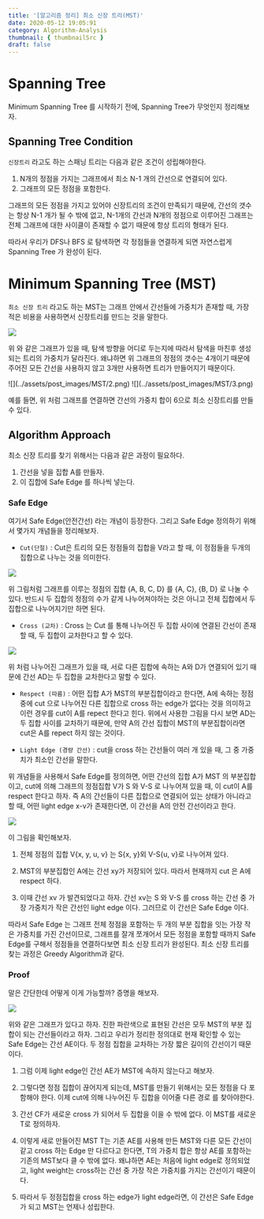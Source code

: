 ```yaml
---
title: '[알고리즘 정리] 최소 신장 트리(MST)'
date: 2020-05-12 19:05:91
category: Algorithm-Analysis
thumbnail: { thumbnailSrc }
draft: false
---
```


# Spanning Tree

Minimum Spanning Tree 를 시작하기 전에, Spanning Tree가 무엇인지 정리해보자.

## Spanning Tree Condition

`신장트리` 라고도 하는 스패닝 트리는 다음과 같은 조건이 성립해야한다.

1. N개의 정점을 가지는 그래프에서 최소 N-1 개의 간선으로 연결되어 있다.
2. 그래프의 모든 정점을 포함한다.

그래프의 모든 정점을 가지고 있어야 신장트리의 조건이 만족되기 때문에, 간선의 갯수는 항상 N-1 개가 될 수 밖에 없고, N-1개의 간선과 N개의 정점으로 이루어진 그래프는 전체 그래프에 대한 사이클이 존재할 수 없기 때문에 항상 트리의 형태가 된다.

따라서 우리가 DFS나 BFS 로 탐색하면 각 정점들을 연결하게 되면 자연스럽게 Spanning Tree 가 완성이 된다.

# Minimum Spanning Tree (MST)

`최소 신장 트리` 라고도 하는 MST는 그래프 안에서 간선들에 가중치가 존재할 때, 가장 적은 비용을 사용하면서 신장트리를 만드는 것을 말한다.

![](../assets/post_images/MST/1.png)

위 와 같은 그래프가 있을 때, 탐색 방향을 어디로 두는지에 따라서 탐색을 마친후 생성되는 트리의 가중치가 달라진다. 왜냐하면 위 그래프의 정점의 갯수는 4개이기 때문에 주어진 모든 간선을 사용하지 않고 3개만 사용하면 트리가 만들어지기 때문이다.

<div style="display: flex">
![](../assets/post_images/MST/2.png)
![](../assets/post_images/MST/3.png)
</div>

예를 들면, 위 처럼 그래프를 연결하면 간선의 가중치 합이 6으로 최소 신장트리를 만들 수 있다.

## Algorithm Approach

최소 신장 트리를 찾기 위해서는 다음과 같은 과정이 필요하다.

1. 간선을 넣을 집합 A를 만들자.
2. 이 집합에 Safe Edge 를 하나씩 넣는다.

### Safe Edge

여기서 Safe Edge(안전간선) 라는 개념이 등장한다. 그리고 Safe Edge 정의하기 위해서 몇가지 개념들을 정리해보자.

- `Cut(단절)` : Cut은 트리의 모든 정점들의 집합을 V라고 할 때, 이 정점들을 두개의 집합으로 나누는 것을 의미한다.

![](../assets/post_images/MST/4.png)

위 그림처럼 그래프를 이루는 정점의 집합 {A, B, C, D} 를 {A, C}, {B, D} 로 나눌 수 있다. 반드시 두 집합의 정점의 수가 같게 나누어져야하는 것은 아니고 전체 집합에서 두 집합으로 나누어지기만 하면 된다.

- `Cross (교차)` : Cross 는 Cut 를 통해 나누어진 두 집합 사이에 연결된 간선이 존재할 때, 두 집합이 교차한다고 할 수 있다.

![](../assets/post_images/MST/5.png)

위 처럼 나누어진 그래프가 있을 때, 서로 다른 집합에 속하는 A와 D가 연결되어 있기 때문에 간선 AD는 두 집합을 교차한다고 말할 수 있다.

- `Respect (따름)` : 어떤 집합 A가 MST의 부분집합이라고 한다면, A에 속하는 정점 중에 cut 으로 나누어진 다른 집합으로 cross 하는 edge가 없다는 것을 의미하고 이런 경우를 cut이 A를 repect 한다고 힌다. 위에서 사용한 그림을 다시 보면 AD는 두 집합 사이를 교차하기 때문에, 만약 A의 간선 집합이 MST의 부분집합이라면 cut은 A를 repect 하지 않는 것이다.

- `Light Edge (경량 간선)` : cut을 cross 하는 간선들이 여러 개 있을 때, 그 중 가중치가 최소인 간선을 말한다.

위 개념들을 사용해서 Safe Edge를 정의하면, 어떤 간선의 집합 A가 MST 의 부분집합이고, cut에 의해 그래프의 정점집합 V가 S 와 V-S 로 나누어져 있을 때, 이 cut이 A를 respect 한다고 하자. 즉 A의 간선들이 다른 집합으로 연결되어 있는 상태가 아니라고 할 때, 어떤 light edge x-v가 존재한다면, 이 간선을 A의 안전 간선이라고 한다.

![](../assets/post_images/MST/6.png)

이 그림을 확인해보자.

1. 전체 정점의 집합 V{x, y, u, v} 는 S{x, y}외 V-S{u, v}로 나누어져 있다.

2. MST의 부분집합인 A에는 간선 xy가 저장되어 있다. 따라서 현재까지 cut 은 A에 respect 하다.

3. 이때 간선 xv 가 발견되었다고 하자. 간선 xv는 S 와 V-S 를 cross 하는 간선 중 가장 가중치가 작은 간선인 light edge 이다. 그러므로 이 간선은 Safe Edge 이다.

따라서 Safe Edge 는 그래프 전체 정점을 포함하는 두 개의 부분 집합을 잇는 가장 작은 가중치를 가진 간선이므로, 그래프를 잘개 쪼개어서 모든 정점을 포함할 때까지 Safe Edge를 구해서 정점들을 연결하다보면 최소 신장 트리가 완성된다. 최소 신장 트리를 찾는 과정은 Greedy Algorithm과 같다.

### Proof

말은 간단한데 어떻게 이게 가능할까? 증명을 해보자.

![](../assets/post_images/MST/7.png)

위와 같은 그래프가 있다고 하자. 진한 파란색으로 표현된 간선은 모두 MST의 부분 집합이 되는 간선들이라고 하자. 그리고 우리가 정리한 정의대로 현재 확인할 수 있는 Safe Edge는 간선 AE이다. 두 정점 집합을 교차하는 가장 짧은 길이의 간선이기 때문이다.

1. 그럼 이제 light edge인 간선 AE가 MST에 속하지 않는다고 해보자.

2. 그렇다면 정점 집합이 끊어지게 되는데, MST를 만들기 위해서는 모든 정점을 다 포함해야 한다. 이제 cut에 의해 나누어진 두 집합을 이어줄 다른 경로 를 찾아야한다.

3. 간선 CF가 새로운 cross 가 되어서 두 집합을 이을 수 밖에 없다. 이 MST를 새로운 T로 정의하자.

4. 이렇게 새로 만들어진 MST T는 기존 AE를 사용해 만든 MST와 다른 모든 간선이 같고 cross 하는 Edge 만 다르다고 한다면, T의 가중치 합은 항상 AE를 포함하는 기존의 MST보다 클 수 밖에 없다. 왜냐하면 AE는 처음에 light edge로 정의되었고, light weight는 cross하는 간선 중 가장 작은 가중치를 가지는 간선이기 때문이다.

5. 따라서 두 정점집합을 cross 하는 edge가 light edge라면, 이 간선은 Safe Edge 가 되고 MST는 언제나 성립한다.
